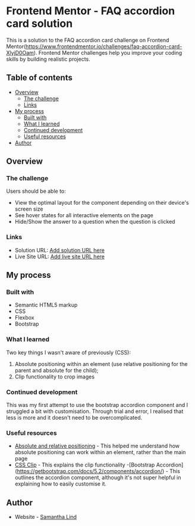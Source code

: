 # Frontend Mentor - FAQ accordion card solution

This is a solution to the FAQ accordion card challenge on Frontend Mentor(https://www.frontendmentor.io/challenges/faq-accordion-card-XlyjD0Oam). Frontend Mentor challenges help you improve your coding skills by building realistic projects.

## Table of contents

- [Overview](#overview)
  - [The challenge](#the-challenge)
  - [Links](#links)
- [My process](#my-process)
  - [Built with](#built-with)
  - [What I learned](#what-i-learned)
  - [Continued development](#continued-development)
  - [Useful resources](#useful-resources)
- [Author](#author)

## Overview

### The challenge

Users should be able to:

- View the optimal layout for the component depending on their device's screen size
- See hover states for all interactive elements on the page
- Hide/Show the answer to a question when the question is clicked

### Links

- Solution URL: [Add solution URL here](https://your-solution-url.com)
- Live Site URL: [Add live site URL here](https://your-live-site-url.com)

## My process

### Built with

- Semantic HTML5 markup
- CSS
- Flexbox
- Bootstrap

### What I learned

Two key things I wasn't aware of previously (CSS):

1. Absolute positioning within an element (use relative positioning for the parent and absolute for the child);
2. Clip functionality to crop images

### Continued development

This was my first attempt to use the bootstrap accordion component and I struggled a bit with customisation. Through trial and error, I realised that less is more and it doesn't need to be overcomplicated.

### Useful resources

- [Absolute and relative positioning](https://css-tricks.com/absolute-positioning-inside-relative-positioning/) - This helped me understand how absolute positioning can work within an element, rather than the main page
- [CSS Clip](https://developer.mozilla.org/en-US/docs/Web/CSS/clip) - This explains the clip functionality -[Bootstrap Accordion] (https://getbootstrap.com/docs/5.2/components/accordion/) - This outlines the accordion component, although it's not super helpful in explaining how to easily customise it.

## Author

- Website - [Samantha Lind](https://www.samanthalind.net)

